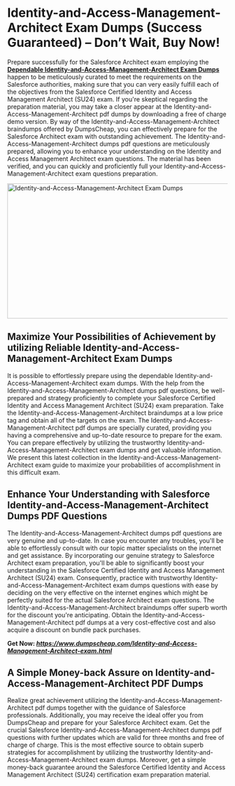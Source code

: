 <h1>Identity-and-Access-Management-Architect Exam Dumps (Success Guaranteed) &ndash; Don&rsquo;t Wait, Buy Now!</h1>
<p>Prepare successfully for the Salesforce Architect exam employing the <a href="https://www.dumpscheap.com/Identity-and-Access-Management-Architect-exam.html"><strong>Dependable Identity-and-Access-Management-Architect Exam Dumps</strong></a> happen to be meticulously curated to meet the requirements on the Salesforce authorities, making sure that you can very easily fulfill each of the objectives from the Salesforce Certified Identity and Access Management Architect (SU24) exam. If you're skeptical regarding the preparation material, you may take a closer appear at the Identity-and-Access-Management-Architect pdf dumps by downloading a free of charge demo version. By way of the Identity-and-Access-Management-Architect braindumps offered by DumpsCheap, you can effectively prepare for the Salesforce Architect exam with outstanding achievement. The Identity-and-Access-Management-Architect dumps pdf questions are meticulously prepared, allowing you to enhance your understanding on the Identity and Access Management Architect exam questions. The material has been verified, and you can quickly and proficiently full your Identity-and-Access-Management-Architect exam questions preparation.</p>
<p><img src="https://i.ibb.co/dmxDPms/Muzammil-Dumps-Cheap-Identity-and-Access-Management-Architect.png" alt="Identity-and-Access-Management-Architect Exam Dumps" width="550" height="309" /></p>
<h2><strong>Maximize Your Possibilities of Achievement by utilizing Reliable Identity-and-Access-Management-Architect Exam Dumps</strong></h2>
<p>It is possible to effortlessly prepare using the dependable Identity-and-Access-Management-Architect exam dumps. With the help from the Identity-and-Access-Management-Architect dumps pdf questions, be well-prepared and strategy proficiently to complete your Salesforce Certified Identity and Access Management Architect (SU24) exam preparation. Take the Identity-and-Access-Management-Architect braindumps at a low price tag and obtain all of the targets on the exam. The Identity-and-Access-Management-Architect pdf dumps are specially curated, providing you having a comprehensive and up-to-date resource to prepare for the exam. You can prepare effectively by utilizing the trustworthy Identity-and-Access-Management-Architect exam dumps and get valuable information. We present this latest collection in the Identity-and-Access-Management-Architect exam guide to maximize your probabilities of accomplishment in this difficult exam.</p>
<h2><strong>Enhance Your Understanding with Salesforce Identity-and-Access-Management-Architect Dumps PDF Questions</strong></h2>
<p>The Identity-and-Access-Management-Architect dumps pdf questions are very genuine and up-to-date. In case you encounter any troubles, you'll be able to effortlessly consult with our topic matter specialists on the internet and get assistance. By incorporating our genuine strategy to Salesforce Architect exam preparation, you'll be able to significantly boost your understanding in the Salesforce Certified Identity and Access Management Architect (SU24) exam. Consequently, practice with trustworthy Identity-and-Access-Management-Architect exam dumps questions with ease by deciding on the very effective on the internet engines which might be perfectly suited for the actual Salesforce Architect exam questions. The Identity-and-Access-Management-Architect braindumps offer superb worth for the discount you're anticipating. Obtain the Identity-and-Access-Management-Architect pdf dumps at a very cost-effective cost and also acquire a discount on bundle pack purchases.</p>
<p><strong>Get Now:&nbsp;<strong><a href="https://www.dumpscheap.com/Identity-and-Access-Management-Architect-exam.html"><em>https://www.dumpscheap.com/Identity-and-Access-Management-Architect-exam.html</em></a></strong></strong></p>
<h2><strong>A Simple Money-back Assure on Identity-and-Access-Management-Architect PDF Dumps&nbsp;</strong></h2>
<p>Realize great achievement utilizing the Identity-and-Access-Management-Architect pdf dumps together with the guidance of Salesforce professionals. Additionally, you may receive the ideal offer you from DumpsCheap and prepare for your Salesforce Architect exam. Get the crucial Salesforce Identity-and-Access-Management-Architect dumps pdf questions with further updates which are valid for three months and free of charge of charge. This is the most effective source to obtain superb strategies for accomplishment by utilizing the trustworthy Identity-and-Access-Management-Architect exam dumps. Moreover, get a simple money-back guarantee around the Salesforce Certified Identity and Access Management Architect (SU24) certification exam preparation material.</p>
